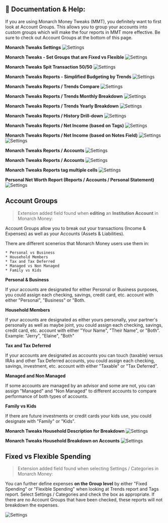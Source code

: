 ## 📖 Documentation & Help:

If you are using Monarch Money Tweaks (MMT), you definitely want to first look at Account Groups.  This allows you to group your accounts into custom groups which will make the four reports in MMT more effective.   Be sure to check out Account Groups at the bottom of this page.


**Monarch Tweaks Settings**
![Settings](/images/MT_V3_01.png)

**Monarch Tweaks - Set Groups that are Fixed vs Flexible**
![Settings](/images/MTFixed.png)

**Monarch Tweaks Spit Transaction 50/50**
![Settings](/images/MT_V3_03.png)

**Monarch Tweaks Reports - Simplified Budgeting by Trends**
![Settings](/images/MTTrendInfo.png)

**Monarch Tweaks Reports / Trends Compare**
![Settings](/images/MT_V3_04.png)

**Monarch Tweaks Reports / Trends Monthly Breakdown**
![Settings](/images/MT_V3_05.png)

**Monarch Tweaks Reports / Trends Yearly Breakdown**
![Settings](/images/MT_V3_06.png)

**Monarch Tweaks Reports / History Drill-down**
![Settings](/images/MT_V3_History.png)

**Monarch Tweaks Reports / Net Income (based on Tags)**
![Settings](/images/MT_V3_09.png)

**Monarch Tweaks Reports / Net Income (based on Notes Field)**
![Settings](/images/MT_TagNotes.png)
![Settings](/images/MT_TagsNotes2.png)

**Monarch Tweaks Reports / Accounts**
![Settings](/images/MT_V3_07.png)

**Monarch Tweaks Reports / Accounts**
![Settings](/images/MT_V3_08.png)

**Monarch Tweaks Reports tag multiple cells**
![Settings](/images/MT_V3_10.png)

**Personal Net Worth Report (Reports / Accounts / Personal Statement)**
![Settings](/images/MT_V3_12.png)


## Account Groups 
> Extension added field found when **editing** an **Institution Account** in Monarch Money:

Account Groups allow you to break out your transactions (Income & Expenses) as well as your Accounts (Assets & Liabilities).

There are different scenerios that Monarch Money users use them in:

    * Personal vs Business
    * Household Members
    * Tax and Tax Deferred
    * Managed vs Non Managed
    * Family vs Kids
      
**Personal & Business**

If your accounts are designated for either Personal or Business purposes, you could assign each checking, savings, credit card, etc. account with either "Personal", "Business" or "Both.

**Household Members**

If your accounts are designated as either yours personally, your partner's personally as well as maybe joint, you could assign each checking, savings, credit card, etc. account with either "Your Name", "Their Name", or "Both". Example:  "Jerry", "Elaine", "Both"

**Tax and Tax Deferred**

If your accounts are designated as accounts you can touch (taxable) versus IRAs and other Tax Deferred accounts, you could assign each checking, savings, investment, etc. account with either "Taxable" or "Tax Deferred". 

**Managed and Non Managed**

If some accounts are managed by an advisor and some are not, you can assign "Managed" and "Non Managed" to different accounts to compare performance of both types of accounts. 

**Family vs Kids**

If there are future investments or credit cards your kids use, you could designate with "Family" or "Kids".


**Monarch Tweaks Household Description for Breakdown**
![Settings](/images/MT_V3_11.png)

**Monarch Tweaks Household Breakdown on Accounts**
![Settings](/images/MT_V3_13.png)


## Fixed vs Flexible Spending
> Extension added field found when selecting Settings / Categories in Monarch Money:

You can further define expenses **on the Group level** by either "Fixed Spending" or "Flexible Spending" when looking at Trends report and Tags report.   Select Settings / Categories and check the box as appropriate.   If there are no Account Groups that have been checked, these reports will not breakdown the expenses.

![Settings](/images/MM_FixedNoFixed.png)

